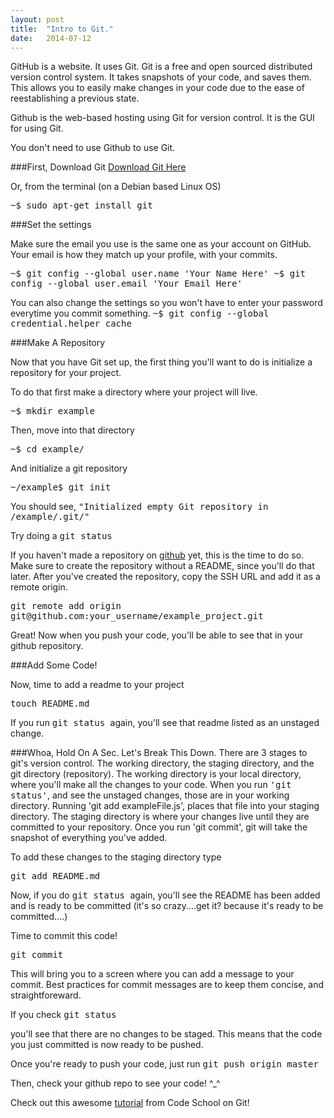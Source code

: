 ```yaml
---
layout: post
title:  "Intro to Git."
date:   2014-07-12
---
```


GitHub is a website. It uses Git.
Git is a free and open sourced distributed version control system.
It takes snapshots of your code, and saves them. This allows you to easily make changes in your code due to the ease of reestablishing a previous state.

Github is the web-based hosting using Git for version control.
It is the GUI for using Git.

You don't need to use Github to use Git.

###First, Download Git
[Download Git Here](http://git-scm.com/downloads)

Or, from the terminal (on a Debian based Linux OS)

<kbd>
~$ sudo apt-get install git
</kbd>

###Set the settings

Make sure the email you use is the same one as your account on GitHub.   
Your email is how they match up your profile, with your commits.

<kbd>
~$ git config --global user.name 'Your Name Here'
</kbd>

<kbd>
~$ git config --global user.email 'Your Email Here'
</kbd>

You can also change the settings so you won't have to enter your password everytime you commit something.
<kbd>
~$ git config --global credential.helper cache
</kbd>

###Make A Repository

Now that you have Git set up, the first thing you'll want to do is initialize a repository for your project.

To do that first make a directory where your project will live.

<kbd>
~$ mkdir example
</kbd>

Then, move into that directory

<kbd>
~$ cd example/
</kbd>

And initialize a git repository

<kbd>
~/example$ git init
</kbd>

You should see, <samp>"Initialized empty Git repository in /example/.git/"</samp>

Try doing a 
<kbd>
git status
</kbd>

If you haven't made a repository on [github](http://www.github.com) yet, this is the time to do so. Make sure to create the repository without a README, since you'll do that later. After you've created the repository, copy the SSH URL and add it as a remote origin.

<kbd>
git remote add origin git@github.com:your_username/example_project.git
</kbd>

Great! Now when you push your code, you'll be able to see that in your github repository.

###Add Some Code!

Now, time to add a readme to your project

<kbd>
touch README.md
</kbd>


If you run 
<kbd>
git status
</kbd>
again, you'll see that readme listed as an unstaged change.

###Whoa, Hold On A Sec. Let's Break This Down.
There are 3 stages to git's version control. The working directory, the staging directory, and the git directory (repository).
The working directory is your local directory, where you'll make all the changes to your code. When you run <kbd>'git status'</kbd>, and see the unstaged changes, those are in your working directory. Running 'git add exampleFile.js', places that file into your staging directory. The staging directory is where your changes live until they are committed to your repository. Once you run 'git commit', git will take the snapshot of everything you've added.

To add these changes to the staging directory type 

<kbd>
git add README.md
</kbd>

Now, if you do 
<kbd>
git status
</kbd>
again, you'll see the README has been added and is ready to be committed (it's so crazy....get it? because it's ready to be committed....)

Time to commit this code!

<kbd>
git commit
</kbd>

This will bring you to a screen where you can add a message to your commit. Best practices for commit messages are to keep them concise, and straightforeward. 

If you check 
<kbd>
git status
</kbd>

you'll see that there are no changes to be staged. This means that the code you just committed is now ready to be pushed.

Once you're ready to push your code, just run 
<kbd>
git push origin master
</kbd>

Then, check your github repo to see your code! ^_^

Check out this awesome [tutorial](https://www.codeschool.com/courses/try-git) from Code School on Git!
